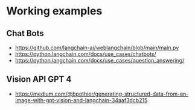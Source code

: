 # Working examples

## Chat Bots
- https://github.com/langchain-ai/weblangchain/blob/main/main.py
- https://python.langchain.com/docs/use_cases/chatbots/
- https://python.langchain.com/docs/use_cases/question_answering/

## Vision API GPT 4
- https://medium.com/@bpothier/generating-structured-data-from-an-image-with-gpt-vision-and-langchain-34aaf3dcb215
